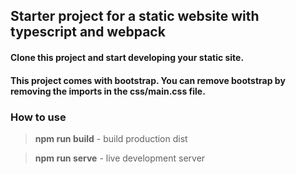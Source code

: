 ## Starter project for a static website with typescript and webpack

#### Clone this project and start developing your static site.
#### This project comes with bootstrap. You can remove bootstrap by removing the imports in the css/main.css file.

### How to use
> **npm run build** - build production dist

> **npm run serve** - live development server